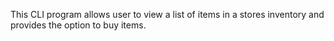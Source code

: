 This CLI program allows user to view a list of items in a stores inventory and provides the option to buy items.
